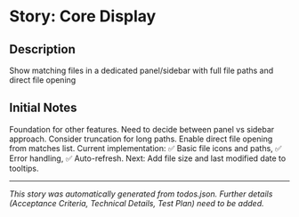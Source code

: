 # Story: Core Display

## Description

Show matching files in a dedicated panel/sidebar with full file paths and direct file opening

## Initial Notes

Foundation for other features. Need to decide between panel vs sidebar approach. Consider truncation for long paths. Enable direct file opening from matches list. Current implementation: ✅ Basic file icons and paths, ✅ Error handling, ✅ Auto-refresh. Next: Add file size and last modified date to tooltips.

---

_This story was automatically generated from todos.json._
_Further details (Acceptance Criteria, Technical Details, Test Plan) need to be added._
